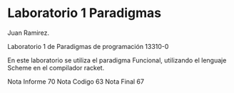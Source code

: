 # Laboratorio 1 Paradigmas 

Juan Ramirez.

Laboratorio 1 de Paradigmas de programación 13310-0

En este laboratorio se utiliza el paradigma Funcional, utilizando el lenguaje Scheme en el compilador racket.

Nota Informe 70
Nota Codigo 63
Nota Final 67
